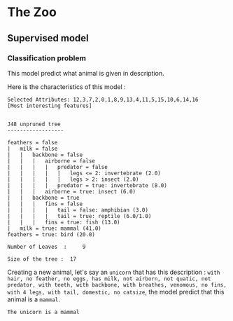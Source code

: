 # The Zoo
## Supervised model
### Classification problem

This model predict what animal is given in description.

Here is the characteristics of this model :
    
    Selected Attributes: 12,3,7,2,0,1,8,9,13,4,11,5,15,10,6,14,16
    [Most interesting features]


    J48 unpruned tree
    ------------------
    
    feathers = false
    |   milk = false
    |   |   backbone = false
    |   |   |   airborne = false
    |   |   |   |   predator = false
    |   |   |   |   |   legs <= 2: invertebrate (2.0)
    |   |   |   |   |   legs > 2: insect (2.0)
    |   |   |   |   predator = true: invertebrate (8.0)
    |   |   |   airborne = true: insect (6.0)
    |   |   backbone = true
    |   |   |   fins = false
    |   |   |   |   tail = false: amphibian (3.0)
    |   |   |   |   tail = true: reptile (6.0/1.0)
    |   |   |   fins = true: fish (13.0)
    |   milk = true: mammal (41.0)
    feathers = true: bird (20.0)
    
    Number of Leaves  : 	9
    
    Size of the tree : 	17

Creating a new animal, let's say an `unicorn` that has this description : `with hair, no feather, no eggs, has milk, not airborn, not quatic, not predator, with teeth, with backbone, with breathes, venomous, no fins, with 4 legs, with tail, domestic, no catsize`,
the model predict that this animal is a `mammal`.
    
    The unicorn is a mammal
